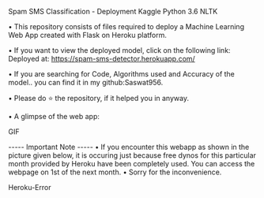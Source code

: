 Spam SMS Classification - Deployment
Kaggle Python 3.6 NLTK

• This repository consists of files required to deploy a Machine Learning Web App created with Flask on Heroku platform.

• If you want to view the deployed model, click on the following link:
Deployed at: https://spam-sms-detector.herokuapp.com/

• If you are searching for Code, Algorithms used and Accuracy of the model.. you can find it in my github:Saswat956.

• Please do ⭐ the repository, if it helped you in anyway.

• A glimpse of the web app:

GIF

----- Important Note -----
• If you encounter this webapp as shown in the picture given below, it is occuring just because free dynos for this particular month provided by Heroku have been completely used. You can access the webpage on 1st of the next month.
• Sorry for the inconvenience.

Heroku-Error
